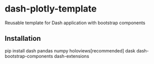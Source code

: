 # dash-plotly-template
Reusable template for Dash application with bootstrap components

## Installation
pip install dash pandas numpy holoviews[recommended] dask dash-bootstrap-components dash-extensions